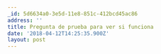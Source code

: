 ```yaml
---
_id: 5d6634a0-3e5d-11e8-851c-412bcd45ac86
address: ''
title: Pregunta de prueba para ver si funciona
date: '2018-04-12T14:25:35.900Z'
layout: post
---
```

 
